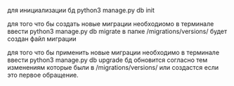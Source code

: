 для инициализации бд 
python3 manage.py db init

для того что бы создать новые миграции 
необходиомо в терминале ввести
python3 manage.py db migrate
в папке /migrations/versions/ будет создан файл миграции 

для того что бы применить новые миграции
необходимо в терминале ввести
python3 manage.py db upgrade
бд обновится согласно тем изменениям которые были в /migrations/versions/
или создастся если это первое обращение.
